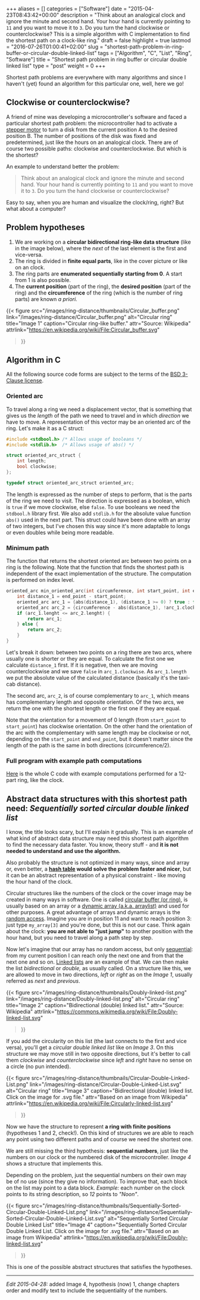 +++
aliases      = []
categories   = ["Software"]
date         = "2015-04-23T08:43:42+00:00"
description  = "Think about an analogical clock and ignore the minute and second hand. Your hour hand is currently pointing to `11` and you want to move it to `3`. Do you turn the hand clockwise or counterclockwise? This is a simple algorithm with C implementation to find the shortest path on a clock-like ring."
draft        = false
highlight    = true
lastmod      = "2016-07-26T01:00:41+02:00"
slug         = "shortest-path-problem-in-ring-buffer-or-circular-double-linked-list"
tags         = ["Algorithm", "C", "List", "Ring", "Software"]
title        = "Shortest path problem in ring buffer or circular double linked list"
type         = "post"
weight       = 0
+++


Shortest path problems are everywhere with many algorithms and since I haven't
(yet) found an algorithm for this particular one, well, here we go!


## Clockwise or counterclockwise?

A friend of mine was developing a microcontroller's software and faced a
particular shortest path problem: the microcontroller had to activate a
[stepper motor](https://en.wikipedia.org/wiki/Stepper_motor) to turn a disk from
the current position A to the desired position B. The number of positions of the
disk was fixed and predetermined, just like the hours on an analogical
clock. There are of course two possible paths: clockwise and
counterclockwise. But which is the shortest?

An example to understand better the problem:

> Think about an analogical clock and ignore the minute and second hand. Your
> hour hand is currently pointing to `11` and you want to move it to `3`. Do you
> turn the hand clockwise or counterclockwise?

Easy to say, when you are human and visualize the clock/ring, right? But what
about a computer?


## Problem hypotheses
    
1. We are working on a **circular bidirectional ring-like data structure** (like
   in the image below), where the _next_ of the last element is the first and
   vice-versa.
2. The ring is divided in **finite equal parts**, like in the cover picture or
   like on an clock.
3. The ring parts are **enumerated sequentially starting from 0**. A start from
   1 is also possible.
4. The **current position** (part of the ring), the **desired position** (part
   of the ring) and the **circumference** of the ring (which is the number of
   ring parts) are known _a priori._

{{< figure 
    src="/images/ring-distance/thumbnails/Circular_buffer.png" 
    link="/images/ring-distance/Circular_buffer.png"
    alt="Circular ring" 
    title="Image 1"
    caption="Circular ring-like buffer."
    attr="Source: Wikipedia"
    attrlink="https://en.wikipedia.org/wiki/File:Circular_buffer.svg"
>}}


## Algorithm in C

All the following source code forms are subject to the terms of the
[BSD 3-Clause license](/bsd-3-clause-license/).


### Oriented arc

To travel along a ring we need a displacement vector, that is something that
gives us the _length_ of the path we need to travel and in which _direction_ we
have to move. A representation of this vector may be an oriented arc of the
ring. Let's make it as a C struct:

```C
#include <stdbool.h> /* Allows usage of booleans */
#include <stdlib.h>  /* Allows usage of abs() */

struct oriented_arc_struct {
    int length;
    bool clockwise;
};

typedef struct oriented_arc_struct oriented_arc;
```

The length is expressed as the number of steps to perform, that is the parts of
the ring we need to visit. The direction is expressed as a boolean, which is
`true` if we move clockwise, else `false`. To use booleans we need the
`stdbool.h` library first. We also add `stdlib.h` for the absolute value
function `abs()` used in the next part. This struct could have been done with an
array of two integers, but I've chosen this way since it's more adaptable to
longs or even doubles while being more readable.


### Minimum path

The function that returns the shortest oriented arc between two points on a ring
is the following. Note that the function that finds the shortest path is
independent of the exact implementation of the structure. The computation is
performed on index level.

```C
oriented_arc min_oriented_arc(int circumference, int start_point, int end_point) {
    int distance_1 = end_point - start_point;
    oriented_arc arc_1 = {abs(distance_1), (distance_1 >= 0) ? true : false};
    oriented_arc arc_2 = {circumference - abs(distance_1), !arc_1.clockwise};
    if (arc_1.lenght <= arc_2.lenght) {
        return arc_1;
    } else {
        return arc_2;
    }
}
```

Let's break it down: between two points on a ring there are two arcs, where
usually one is shorter or they are equal. To calculate the first one we
calculate `distance_1` first. If it is negative, then we are moving
counterclockwise and we save `false` in `arc_1.clockwise`. As `arc_1.length` we
put the absolute value of the calculated distance (basically it's the taxi-cab
distance).

The second arc, `arc_2`, is of course complementary to `arc_1`, which means has
complementary length and opposite orientation. Of the two arcs, we return the
one with the shortest length or the first one if they are equal.

Note that the orientation for a movement of 0 length (from `start_point` to
`start_point`) has clockwise orientation. On the other hand the orientation of
the arc with the complementary with same length may be clockwise or not,
depending on the `start_point` and `end_point`, but it doesn't matter since the
length of the path is the same in both directions (circumference/2).



### Full program with example path computations

[Here](https://github.com/TheMatjaz/Utilz/blob/master/ring_distance.c) is the
whole C code with example computations performed for a 12-part ring, like the
clock.


## Abstract data structures with this shortest path need: _Sequentially sorted circular double linked list_

I know, the title looks scary, but I'll explain it gradually. This is an example
of what kind of abstract data structure may need this shortest path algorithm to
find the necessary data faster. You know, theory stuff - and **it is not needed
to understand and use the algorithm.**

Also probably the structure is not optimized in many ways, since and array or,
even better, a **[hash table](https://en.wikipedia.org/wiki/Hash_table) would
solve the problem faster and nicer**, but it can be an abstract representation
of a physical constraint - like moving the hour hand of the clock.

Circular structures like the numbers of the clock or the cover image may be
created in many ways in software. One is called
[circular buffer (or ring)](https://en.wikipedia.org/wiki/Circular_buffer), is
usually based on an array or a
[dynamic array (a.k.a. arraylist)](https://en.wikipedia.org/wiki/Dynamic_array)
and used for other purposes. A great advantage of arrays and dynamic arrays is
the [random access](https://en.wikipedia.org/wiki/Random_access). Imagine you
are in position 11 and want to reach position 3: just type `my_array[3]` and
you're done, but this is not our case. Think again about the clock: **you are
not able to "just jump"** to another position with the hour hand, but you need
to travel along a path step by step.

Now let's imagine that our array has no random access, but only
[sequential](https://en.wikipedia.org/wiki/Sequential_access): from my current
position I can reach only the next one and from that the next one and so
on. [Linked lists](https://en.wikipedia.org/wiki/Linked_list) are an example of
that. We can then make the list _bidirectional_ or _double,_ as usually
called. On a structure like this, we are allowed to move in two directions,
_left_ or _right_ as on the _Image 1_, usually referred as _next_ and
_previous_.

{{< figure 
    src="/images/ring-distance/thumbnails/Doubly-linked-list.png" 
    link="/images/ring-distance/Doubly-linked-list.png"
    alt="Circular ring" 
    title="Image 2"
    caption="Bidirectional (double) linked list."
    attr="Source: Wikipedia"
    attrlink="https://commons.wikimedia.org/wiki/File:Doubly-linked-list.svg"
>}}

If you add the circularity on this list (the last connects to the first and vice
versa), you'll get a _circular double linked list_ like on _Image 3_. On this
structure we may move still in two opposite directions, but it's better to call
them _clockwise_ and _counterclockwise_ since _left_ and _right_ have no sense
on a circle (no pun intended).

{{< figure 
    src="/images/ring-distance/thumbnails/Circular-Double-Linked-List.png" 
    link="/images/ring-distance/Circular-Double-Linked-List.svg"
    alt="Circular ring" 
    title="Image 3"
    caption="Bidirectional (double) linked list. Click on the image for .svg file."
    attr="Based on an image from Wikipedia"
    attrlink="https://en.wikipedia.org/wiki/File:Circularly-linked-list.svg"
>}}

Now we have the structure to represent **a ring with finite positions**
(hypotheses 1 and 2, check!). On this kind of structures we are able to reach
any point using two different paths and of course we need the shortest one.

We are still missing the third hypothesis: **sequential numbers**, just like the
numbers on our clock or the numbered disk of the microcontroller. _Image 4_
shows a structure that implements this.

Depending on the problem, just the sequential numbers on their own may be of no
use (since they give no information). To improve that, each block on the list
may point to a data block. _Example:_ each number on the clock points to its
string description, so _12_ points to _"Noon"_.

{{< figure 
    src="/images/ring-distance/thumbnails/Sequentially-Sorted-Circular-Double-Linked-List.png" 
    link="/images/ring-distance/Sequentially-Sorted-Circular-Double-Linked-List.svg"
    alt="Sequentially Sorted Circular Double Linked List" 
    title="Image 4"
    caption="Sequentially Sorted Circular Double Linked List. Click on the image for .svg file."
    attr="Based on an image from Wikipedia"
    attrlink="https://en.wikipedia.org/wiki/File:Doubly-linked-list.svg"
>}}

This is one of the possible abstract structures that satisfies the hypotheses.

********************************************************************************

_Edit 2015-04-28:_ added Image 4, hypothesis (now) 1, change chapters
order and modify text to include the sequentiality of the numbers.

